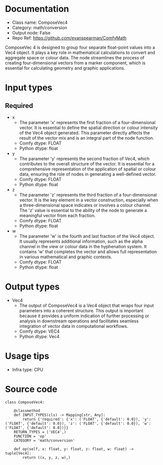 # Documentation
- Class name: ComposeVec4
- Category: math/conversion
- Output node: False
- Repo Ref: https://github.com/evanspearman/ComfyMath

ComposeVec 4 is designed to group four separate float-point values into a Vec4 object. It plays a key role in mathematical calculations to convert and aggregate space or colour data. The node streamlines the process of creating four-dimensional vectors from a marker component, which is essential for calculating geometry and graphic applications.

# Input types
## Required
- x
    - The parameter 'x' represents the first fraction of a four-dimensional vector. It is essential to define the spatial direction or colour intensity of the Vec4 object generated. This parameter directly affects the result of the vector mix and is an integral part of the node function.
    - Comfy dtype: FLOAT
    - Python dtype: float
- y
    - The parameter 'y' represents the second fraction of Vec4, which contributes to the overall structure of the vector. It is essential for a comprehensive representation of the application of spatial or colour data, ensuring the role of nodes in generating a well-defined vector.
    - Comfy dtype: FLOAT
    - Python dtype: float
- z
    - The parameter 'z' represents the third fraction of a four-dimensional vector. It is the key element in a vector construction, especially when a three-dimensional space indicates or involves a colour channel. The 'z' value is essential to the ability of the node to generate a meaningful vector from each fraction.
    - Comfy dtype: FLOAT
    - Python dtype: float
- w
    - The parameter 'w' is the fourth and last fraction of the Vec4 object. It usually represents additional information, such as the alpha channel in the view or colour data in the hyphenation system. It contains 'w' that completes the vector and allows full representation in various mathematical and graphic contexts.
    - Comfy dtype: FLOAT
    - Python dtype: float

# Output types
- Vec4
    - The output of ComposeVec4 is a Vec4 object that wraps four input parameters into a coherent structure. This output is important because it provides a uniform indication of further processing or analysis in downstream operations and facilitates seamless integration of vector data in computational workflows.
    - Comfy dtype: VEC4
    - Python dtype: Vec4

# Usage tips
- Infra type: CPU

# Source code
```
class ComposeVec4:

    @classmethod
    def INPUT_TYPES(cls) -> Mapping[str, Any]:
        return {'required': {'x': ('FLOAT', {'default': 0.0}), 'y': ('FLOAT', {'default': 0.0}), 'z': ('FLOAT', {'default': 0.0}), 'w': ('FLOAT', {'default': 0.0})}}
    RETURN_TYPES = ('VEC4',)
    FUNCTION = 'op'
    CATEGORY = 'math/conversion'

    def op(self, x: float, y: float, z: float, w: float) -> tuple[Vec4]:
        return ((x, y, z, w),)
```